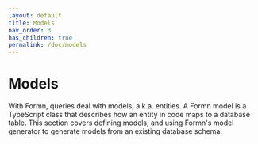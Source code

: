 ```yaml
---
layout: default
title: Models
nav_order: 3
has_children: true
permalink: /doc/models
---
```


# Models

With Formn, queries deal with models, a.k.a. entities.  A Formn model is a
TypeScript class that describes how an entity in code maps to a database table.
This section covers defining models, and using Formn's model generator to
generate models from an existing database schema.
